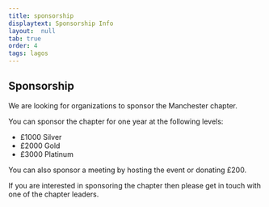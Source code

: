 ```yaml
---
title: sponsorship
displaytext: Sponsorship Info
layout:  null
tab: true
order: 4
tags: lagos
---
```


## Sponsorship

We are looking for organizations to sponsor the Manchester chapter.

You can sponsor the chapter for one year at the following levels:

  - £1000 Silver
  - £2000 Gold
  - £3000 Platinum

You can also sponsor a meeting by hosting the event or donating £200.

If you are interested in sponsoring the chapter then please get in touch
with one of the chapter leaders.
